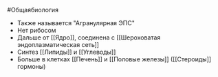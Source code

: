#Общаябиология 
- Также называется "Агранулярная ЭПС"
- Нет рибосом
- Дальше от [[Ядро]], соединена с [[Шероховатая эндоплазматическая сеть]]
- Синтез [[Липиды]] и [[Углеводы]] 
- Больше в клетках [[Печень]] и [[Половые железы]] ([[Стероиды]] гормоны)